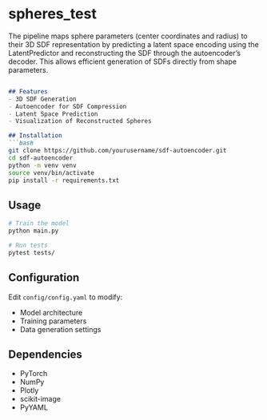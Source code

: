 # spheres_test
 The pipeline maps sphere parameters (center coordinates and radius) to their 3D SDF representation by predicting a latent space encoding using the LatentPredictor and reconstructing the SDF through the autoencoder’s decoder. This allows efficient generation of SDFs directly from shape parameters.
```markdown

## Features
- 3D SDF Generation
- Autoencoder for SDF Compression
- Latent Space Prediction
- Visualization of Reconstructed Spheres

## Installation
```bash
git clone https://github.com/yourusername/sdf-autoencoder.git
cd sdf-autoencoder
python -m venv venv
source venv/bin/activate
pip install -r requirements.txt
```

## Usage
```bash
# Train the model
python main.py

# Run tests
pytest tests/
```

## Configuration
Edit `config/config.yaml` to modify:
- Model architecture
- Training parameters
- Data generation settings

## Dependencies
- PyTorch
- NumPy
- Plotly
- scikit-image
- PyYAML


```

